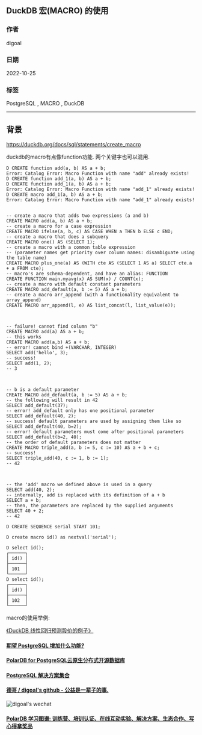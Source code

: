 ## DuckDB 宏(MACRO) 的使用   
                          
### 作者                          
digoal                          
                          
### 日期                          
2022-10-25                         
                          
### 标签                          
PostgreSQL , MACRO , DuckDB     
                          
----                          
                          
## 背景             
https://duckdb.org/docs/sql/statements/create_macro  
  
  
duckdb的macro有点像function功能. 两个关键字也可以混用.    
  
```  
D CREATE function add(a, b) AS a + b;  
Error: Catalog Error: Macro Function with name "add" already exists!  
D CREATE function add_1(a, b) AS a + b;  
D CREATE function add_1(a, b) AS a + b;  
Error: Catalog Error: Macro Function with name "add_1" already exists!  
D CREATE macro add_1(a, b) AS a + b;  
Error: Catalog Error: Macro Function with name "add_1" already exists!  
  
  
-- create a macro that adds two expressions (a and b)  
CREATE MACRO add(a, b) AS a + b;  
-- create a macro for a case expression  
CREATE MACRO ifelse(a, b, c) AS CASE WHEN a THEN b ELSE c END;  
-- create a macro that does a subquery  
CREATE MACRO one() AS (SELECT 1);  
-- create a macro with a common table expression  
-- (parameter names get priority over column names: disambiguate using the table name)  
CREATE MACRO plus_one(a) AS (WITH cte AS (SELECT 1 AS a) SELECT cte.a + a FROM cte);  
-- macro's are schema-dependent, and have an alias: FUNCTION  
CREATE FUNCTION main.myavg(x) AS SUM(x) / COUNT(x);  
-- create a macro with default constant parameters  
CREATE MACRO add_default(a, b := 5) AS a + b;  
-- create a macro arr_append (with a functionality equivalent to array_append)  
CREATE MACRO arr_append(l, e) AS list_concat(l, list_value(e));  
  
  
  
-- failure! cannot find column "b"  
CREATE MACRO add(a) AS a + b;  
-- this works  
CREATE MACRO add(a,b) AS a + b;  
-- error! cannot bind +(VARCHAR, INTEGER)  
SELECT add('hello', 3);  
-- success!  
SELECT add(1, 2);  
-- 3  
  
  
  
-- b is a default parameter  
CREATE MACRO add_default(a, b := 5) AS a + b;  
-- the following will result in 42  
SELECT add_default(37);  
-- error! add_default only has one positional parameter  
SELECT add_default(40, 2);  
-- success! default parameters are used by assigning them like so  
SELECT add_default(40, b=2);  
-- error! default parameters must come after positional parameters  
SELECT add_default(b=2, 40);  
-- the order of default parameters does not matter  
CREATE MACRO triple_add(a, b := 5, c := 10) AS a + b + c;  
-- success!  
SELECT triple_add(40, c := 1, b := 1);  
-- 42  
  
  
  
-- the 'add' macro we defined above is used in a query  
SELECT add(40, 2);  
-- internally, add is replaced with its definition of a + b  
SELECT a + b;  
-- then, the parameters are replaced by the supplied arguments  
SELECT 40 + 2;  
-- 42  
```  
   
```
D CREATE SEQUENCE serial START 101;

D create macro id() as nextval('serial');

D select id();
┌──────┐
│ id() │
├──────┤
│ 101  │
└──────┘
D select id();
┌──────┐
│ id() │
├──────┤
│ 102  │
└──────┘
```
  
  
  
macro的使用举例:    
  
[《DuckDB 线性回归预测股价的例子》](../202209/20220902_01.md)    
  
  
#### [期望 PostgreSQL 增加什么功能?](https://github.com/digoal/blog/issues/76 "269ac3d1c492e938c0191101c7238216")
  
  
#### [PolarDB for PostgreSQL云原生分布式开源数据库](https://github.com/ApsaraDB/PolarDB-for-PostgreSQL "57258f76c37864c6e6d23383d05714ea")
  
  
#### [PostgreSQL 解决方案集合](https://yq.aliyun.com/topic/118 "40cff096e9ed7122c512b35d8561d9c8")
  
  
#### [德哥 / digoal's github - 公益是一辈子的事.](https://github.com/digoal/blog/blob/master/README.md "22709685feb7cab07d30f30387f0a9ae")
  
  
![digoal's wechat](../pic/digoal_weixin.jpg "f7ad92eeba24523fd47a6e1a0e691b59")
  
  
#### [PolarDB 学习图谱: 训练营、培训认证、在线互动实验、解决方案、生态合作、写心得拿奖品](https://www.aliyun.com/database/openpolardb/activity "8642f60e04ed0c814bf9cb9677976bd4")
  
